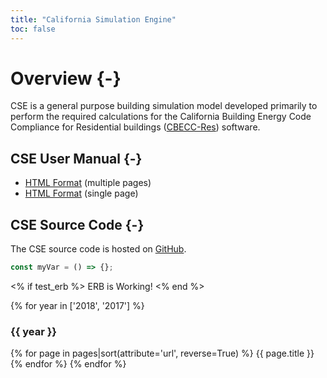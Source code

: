 ```yaml
---
title: "California Simulation Engine"
toc: false
---
```


# Overview {-}

CSE is a general purpose building simulation model developed primarily to perform the required calculations for the California Building Energy Code Compliance for Residential buildings ([CBECC-Res](http://www.bwilcox.com/BEES/BEES.html)) software.

## CSE User Manual {-}

- [HTML Format](cse-user-manual/index.html) (multiple pages)
- [HTML Format](cse-user-manual.html) (single page)

## CSE Source Code {-}

The CSE source code is hosted on [GitHub](https://github.com/cse-sim/cse).

```javascript
const myVar = () => {};
```

<% if test_erb %>
ERB is Working!
<% end %>

{% for year in ['2018', '2017'] %}

  <h3>{{ year }}</h3>
  {% for page in pages|sort(attribute='url', reverse=True) %}
    {{ page.title }}
    <br />
  {% endfor %}
{% endfor %}

